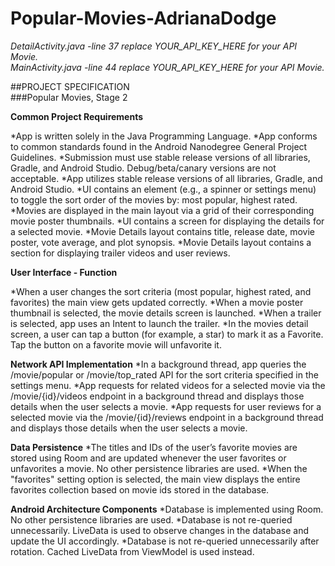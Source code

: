 # Popular-Movies-AdrianaDodge  

*DetailActivity.java -line 37 replace YOUR_API_KEY_HERE for your API Movie.*  
*MainActivity.java -line 44 replace YOUR_API_KEY_HERE for your API Movie.*  


##PROJECT SPECIFICATION  
###Popular Movies, Stage 2  

**Common Project Requirements**    

*App is written solely in the Java Programming Language.
*App conforms to common standards found in the Android Nanodegree General Project Guidelines.
*Submission must use stable release versions of all libraries, Gradle, and Android Studio. Debug/beta/canary versions are not acceptable.
*App utilizes stable release versions of all libraries, Gradle, and Android Studio.
*UI contains an element (e.g., a spinner or settings menu) to toggle the sort order of the movies by: most popular, highest rated.
*Movies are displayed in the main layout via a grid of their corresponding movie poster thumbnails.
*UI contains a screen for displaying the details for a selected movie.
*Movie Details layout contains title, release date, movie poster, vote average, and plot synopsis.
*Movie Details layout contains a section for displaying trailer videos and user reviews.

**User Interface - Function**

*When a user changes the sort criteria (most popular, highest rated, and favorites) the main view gets updated correctly.
*When a movie poster thumbnail is selected, the movie details screen is launched.
*When a trailer is selected, app uses an Intent to launch the trailer.
*In the movies detail screen, a user can tap a button (for example, a star) to mark it as a Favorite. Tap the button on a favorite movie will unfavorite it.

**Network API Implementation**
*In a background thread, app queries the /movie/popular or /movie/top_rated API for the sort criteria specified in the settings menu.
*App requests for related videos for a selected movie via the /movie/{id}/videos endpoint in a background thread and displays those details when the user selects a movie.
*App requests for user reviews for a selected movie via the /movie/{id}/reviews endpoint in a background thread and displays those details when the user selects a movie.

**Data Persistence**
*The titles and IDs of the user’s favorite movies are stored using Room and are updated whenever the user favorites or unfavorites a movie. No other persistence libraries are used.
*When the "favorites" setting option is selected, the main view displays the entire favorites collection based on movie ids stored in the database.

**Android Architecture Components**
*Database is implemented using Room. No other persistence libraries are used.
*Database is not re-queried unnecessarily. LiveData is used to observe changes in the database and update the UI accordingly.
*Database is not re-queried unnecessarily after rotation. Cached LiveData from ViewModel is used instead.
